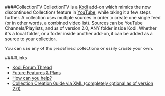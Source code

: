 ####CollectionTV
CollectionTV is a  [Kodi](http://kodi.tv/) add-on which mimics the now discontinued Collections feature in [YouTube](https://www.youtube.com/), while taking it a few steps further. A collection uses multiple sources in order to create one single feed (or in other words, a combined video list). Sources can be YouTube Channels/Playlists, and as of version 2.0, ANY folder inside Kodi. Whether it's a local folder, or a folder inside another add-on, it can be added as a source to your collection.

You can use any of the predefined collections or easily create your own.


####Links
* [Kodi Forum Thread](http://forum.kodi.tv/showthread.php?tid=227806)
* [Future Features & Plans](https://github.com/SportySpice/Collections/wiki/Future-Features-&-Plans)
* [How can you help?](https://github.com/SportySpice/Collections/wiki/How-can-you-help%3F)
* [Collection Creation Guide via XML (completely optional as of version 2.0)](https://github.com/SportySpice/Collections/wiki/Collection-Creation-Guide-%28via-XML%29/_edit)
